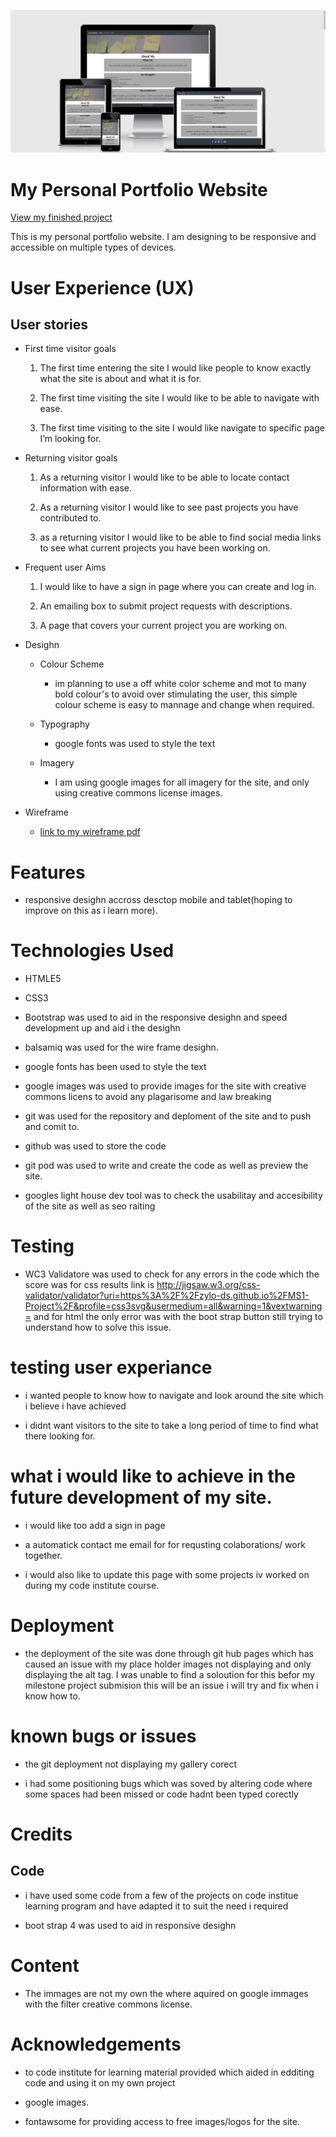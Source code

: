 ![](assets/images/amiresponsive.png)

# My Personal Portfolio Website

[View my finished project](#)

This is my personal portfolio website. I am designing to be responsive and accessible on multiple types of devices.

# User Experience (UX)

## User stories

* First time visitor goals

    1. The first time entering the site I would like people to know exactly what the site is about and what it is for.

    2. The first time visiting the site I would like to be able to navigate with ease.

    3. The first time visiting to  the site I would like navigate to specific page I’m looking for.

* Returning visitor goals

    1.	As a returning visitor I would like to be able to locate contact information with ease.

    2.	As a returning visitor I would like to see past projects you have contributed to.
    
    3.	as a returning visitor I would like to be able to find social media links to see what current projects you have been working on.


* Frequent user Aims

    1. I would like to have a sign in page where you can create and log in.
    
    2. An emailing box to submit project requests with descriptions.
    
    3. A page that covers your current project you are working on.

* Desighn

    * Colour Scheme
        
        * im planning to use a off white color scheme and mot to many bold colour's to avoid over stimulating the user, this simple colour scheme is easy to mannage and change when required.
    
    * Typography

        * google fonts was used to style the text

    
    * Imagery 

        * I am using google images for all imagery for the site, and only using creative commons license images.

* Wireframe

    * [link to my wireframe pdf](wireframe.pdf)

# Features

* responsive desighn accross desctop mobile and tablet(hoping to improve on this as i learn more).


# Technologies Used 

* HTMLE5

* CSS3

* Bootstrap was used to aid in the responsive desighn and speed development up and aid i the desighn

* balsamiq was used for the wire frame desighn.

* google fonts has been used to style the text

* google images was used to provide images for the site with creative commons licens to avoid any plagarisome and law breaking

* git was used for the repository and deploment of the site and to push and comit to.

* github was used to store the code 

* git pod was used to write and create the code as well as preview the site.

* googles light house dev tool was to check the usabilitay and accesibility of the site as well as seo raiting


# Testing

* WC3 Validatore was used to check for any errors in the code which the score was for css results link is http://jigsaw.w3.org/css-validator/validator?uri=https%3A%2F%2Fzylo-ds.github.io%2FMS1-Project%2F&profile=css3svg&usermedium=all&warning=1&vextwarning=
and for html the only error was with the boot strap button still trying to understand how to solve this issue.

# testing user experiance

* i wanted people to know how to navigate and look around the site which i believe i have achieved

* i didnt want visitors to the site to take a long period of time to find what there looking for.

# what i would like to achieve in the future development of my site.

* i would like too add a sign in page 

* a automatick contact me email for for requsting colaborations/ work together.

* i would also like to update this page with some projects iv worked on during my code institute course.

# Deployment

* the deployment of the site was done through git hub pages which has caused an issue with my place holder images not displaying and only displaying the alt tag. I was unable to find a soloution for this befor my milestone project submision this will be an issue i will try and fix when i know how to.
 
 # known bugs or issues 

 * the git deployment not displaying my gallery corect 

 * i had some positioning bugs which was soved by altering code where some spaces had been missed or code hadnt been typed corectly

 # Credits

 ## Code
 
 * i have used some code from a few of the projects on code institue learning program and have adapted it to suit the need i required 

 * boot strap 4 was used to aid in responsive desighn

 # Content 

 * The immages are not my own the where aquired on google immages with the filter creative commons license.

 # Acknowledgements

 * to code institute for learning material provided which aided in edditing code and using it on my own project 

 * google images.
 
 * fontawsome for providing access to free images/logos for the site.